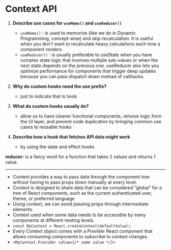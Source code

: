 # Context API

1. **Describe use cases for `useMemo()` and `useReducer()`**

   - `useMemo()` : is used to memorize (like we do in Dynamic Programming, concept-wise) and skip recalculation. It is useful when you don't want to recalculate heavy calculations each time a component renders
   - `useReducer()` : is usually preferable to useState when you have complex state logic that involves multiple sub-values or when the next state depends on the previous one. useReducer also lets you optimize performance for components that trigger deep updates because you can pass dispatch down instead of callbacks.

2. **Why do custom hooks need the use prefix?**
   - just to indicate that is hook

3. **What do custom hooks usually do?**
   - allow us to have cleaner functional components, remove logic from the UI layer, and prevent code duplication by bringing common use cases to reusable hooks

4. **Describe how a hook that fetches API data might work**
   - by using the state and effect hooks

**reducer:** is a fancy word for a function that takes 2 values and returns 1 value.

-------------------------------------------------------------------------------------------

- Context provides a way to pass data through the component tree without having to pass props down manually at every level.
- Context is designed to share data that can be considered “global” for a tree of React components, such as the current authenticated user, theme, or preferred language
- Using context, we can avoid passing props through intermediate elements
- Context used when some data needs to be accessible by many components at different nesting levels.
- `const MyContext = React.createContext(defaultValue);`
- Every Context object comes with a Provider React component that allows consuming components to subscribe to context changes.
- `<MyContext.Provider value={/* some value */}>`
